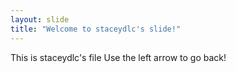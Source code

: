 ```yaml
---
layout: slide
title: "Welcome to staceydlc's slide!"
---
```

This is staceydlc's file
Use the left arrow to go back!